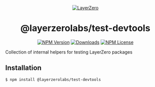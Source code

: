 <p align="center">
  <a href="https://layerzero.network">
    <img alt="LayerZero" style="max-width: 500px" src="https://d3a2dpnnrypp5h.cloudfront.net/bridge-app/lz.png"/>
  </a>
</p>

<h1 align="center">@layerzerolabs/test-devtools</h1>

<!-- The badges section -->
<p align="center">
  <!-- Shields.io NPM published package version -->
  <a href="https://www.npmjs.com/package/@layerzerolabs/test-devtools"><img alt="NPM Version" src="https://img.shields.io/npm/v/@layerzerolabs/test-devtools"/></a>
  <!-- Shields.io NPM downloads -->
  <a href="https://www.npmjs.com/package/@layerzerolabs/test-devtools"><img alt="Downloads" src="https://img.shields.io/npm/dm/@layerzerolabs/test-devtools"/></a>
  <!-- Shields.io license badge -->
  <a href="https://www.npmjs.com/package/@layerzerolabs/test-devtools"><img alt="NPM License" src="https://img.shields.io/npm/l/@layerzerolabs/test-devtools"/></a>
</p>

Collection of internal helpers for testing LayerZero packages

## Installation

```sh
$ npm install @layerzerolabs/test-devtools
```
